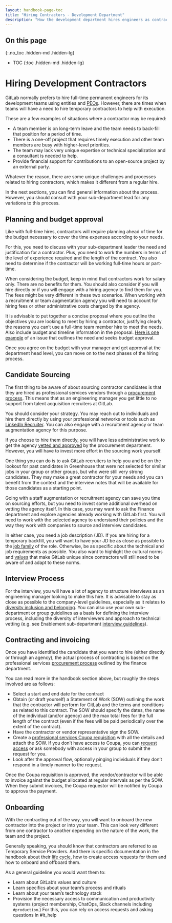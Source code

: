 ```yaml
---
layout: handbook-page-toc
title: "Hiring Contractors - Development Department"
description: "How the development department hires engineers as contractors"
---
```


## On this page
{:.no_toc .hidden-md .hidden-lg}

- TOC
{:toc .hidden-md .hidden-lg}

# Hiring Development Contractors

GitLab normally prefers to hire full-time permanent engineers for its development teams using entities and [PEOs](/handbook/people-group/employment-solutions/#peo-professional-employer-organization-employer-of-record-and-not-a-gitlab-entity-or-branch). However, there are times when teams will have a need to hire temporary contractors to help with execution.

These are a few examples of situations where a contractor may be required:

- A team member is on long-term leave and the team needs to back-fill that position for a period of time.
- There is a one-off project that requires timely execution and other team members are busy with higher-level priorities.
- The team may lack very unique expertise or technical specialization and a consultant is needed to help.
- Provide financial support for contributions to an open-source project by an external party.

Whatever the reason, there are some unique challenges and processes related to hiring contractors, which makes it different from a regular hire. 

In the next sections, you can find general information about the process. However, you should consult with your sub-department lead for any variations to this process.

## Planning and budget approval

Like with full-time hires, contractors will require planning ahead of time for the budget necessary to cover the time expenses according to your needs. 

For this, you need to discuss with your sub-department leader the need and justification for a contractor. Plus, you need to work the numbers in terms of the level of experience required and the length of the contract. You also need to determine if the contractor will be working full-time hours or part-time. 

When considering the budget, keep in mind that contractors work for salary only. There are no benefits for them. You should also consider if you will hire directly or if you will engage with a hiring agency to find them for you. The fees might be very different in these two scenarios. When working with a recruitment or team augmentation agency you will need to account for hiring fees or other administrative costs charged by the agency. 

It is advisable to put together a concise proposal where you outline the objectives you are looking to meet by hiring a contractor, justifying clearly the reasons you can’t use a full-time team member hire to meet the needs. Also include budget and timeline information in the proposal. [Here is one example](https://gitlab.com/gitlab-com/Finance-Division/procurement-team/procurement/-/issues/1020) of an issue that outlines the need and seeks budget approval. 

Once you agree on the budget with your manager and get approval at the department head level, you can move on to the next phases of the hiring process.

## Candidate Sourcing

The first thing to be aware of about sourcing contractor candidates is that they are hired as professional services vendors through a [procurement process](/handbook/finance/procurement/). This means that as an engineering manager you get little to no support from talent acquisition recruiters at GitLab.

You should consider your strategy. You may reach out to individuals and hire them directly by using your professional networks or tools such as [LinkedIn Recruiter](/handbook/hiring/gitlab-ambassadors/#4-request-a-linkedin-recruiter-account). You can also engage with a recruitment agency or team augmentation agency for this purpose. 

If you choose to hire them directly, you will have less administrative work to get the agency [vetted and approved](/handbook/finance/procurement/vendor-selection-process/) by the procurement department. However, you will have to invest more effort in the sourcing work yourself. 

One thing you can do is to ask GitLab recruiters to help you and be on the lookout for past candidates in Greenhouse that were not selected for similar jobs in your group or other groups, but who were still very strong candidates. They may make a great contractor for your needs and you can benefit from the context and the interview notes that will be available for those candidates as a starting point. 

Going with a staff augmentation or recruitment agency can save you time on sourcing efforts, but you need to invest some additional overhead on vetting the agency itself. In this case, you may want to ask the Finance department and explore agencies already working with GitLab first. You will need to work with the selected agency to understand their policies and the way they work with companies to source and interview candidates. 

In either case, you need a job description (JD). If you are hiring for a temporary backfill, you will want to have your JD be as close as possible to the [job family](/handbook/hiring/job-families/) of the role. Otherwise, be as specific about the technical and job requirements as possible. You also want to highlight the cultural norms and [values](/handbook/values) that make GitLab unique since contractors will still need to be aware of and adapt to these norms. 

## Interview Process

For the interview, you will have a lot of agency to structure interviews as an engineering manager looking to make this hire. It is advisable to stay as close as possible to the company-level guidelines, especially as it relates to [diversity inclusion and belonging](/company/culture/inclusion/talent-acquisition-initiatives/). You can also use your own sub-department or group guidelines as a basis for defining the interview process, including the diversity of interviewers and approach to technical vetting (e.g. see Enablement sub-department [interview guidelines](/handbook/engineering/development/enablement/#how-do-we-interview-candidates)). 

## Contracting and invoicing

Once you have identified the candidate that you want to hire (either directly or through an agency), the actual process of contracting is based on the professional services [procurement process](/handbook/finance/procurement/#--what-is-procurement) outlined by the finance department. 

You can read more in the handbook section above, but roughly the steps involved are as follows:

- Select a start and end date for the contract
- Obtain (or draft yourself) a Statement of Work (SOW) outlining the work that the contractor will perform for GitLab and the terms and conditions as related to this contract. The SOW should specify the dates, the name of the individual (and/or agency) and the max total fees for the full length of the contract (even if the fees will be paid periodically over the extent of the contract). 
- Have the contractor or vendor representative sign the SOW.
- Create a [professional services Coupa requisition](/handbook/business-technology/enterprise-applications/guides/coupa-guide/#how-to-complete-the-professional-services-request-form) with all the details and attach the SOW. If you don’t have access to Coupa, you can [request access](https://about.gitlab.com/handbook/business-technology/enterprise-applications/guides/coupa-guide/#how-to-access-coupa) or ask somebody with access in your group to submit the request for you. 
- Look after the approval flow, optionally pinging individuals if they don’t respond in a timely manner to the request.

Once the Coupa requisition is approved, the vendor/contractor will be able to invoice against the budget allocated at regular intervals as per the SOW. When they submit invoices, the Coupa requestor will be notified by Coupa to approve the payment. 

## Onboarding
With the contracting out of the way, you will want to onboard the new contractor into the project or into your team. This can look very different from one contractor to another depending on the nature of the work, the team and the project.

Generally speaking, you should know that contractors are referred to as Temporary Service Providers. And there is specific documentation in the handbook about their [life cycle](/handbook/business-technology/team-member-enablement/onboarding-access-requests/temporary-service-providers/), how to create access requests for them and how to onboard and offboard them.


As a general guideline you would want them to:

- Learn about GitLab’s values and culture
- Learn specifics about your team’s process and rituals
- Learn about your team’s technology stack
- Provision the necessary access to communication and productivity systems (project membership, ChatOps, Slack channels including `#production`.) For this, you can rely on access requests and asking questions in #it_help


